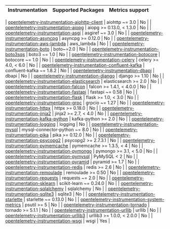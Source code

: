 
| Instrumentation | Supported Packages | Metrics support |
| --------------- | ------------------ | --------------- |

| [opentelemetry-instrumentation-aiohttp-client](./opentelemetry-instrumentation-aiohttp-client) | aiohttp ~= 3.0 | No |
| [opentelemetry-instrumentation-aiopg](./opentelemetry-instrumentation-aiopg) | aiopg >= 0.13.0, < 1.3.0 | No |
| [opentelemetry-instrumentation-asgi](./opentelemetry-instrumentation-asgi) | asgiref ~= 3.0 | No |
| [opentelemetry-instrumentation-asyncpg](./opentelemetry-instrumentation-asyncpg) | asyncpg >= 0.12.0 | No |
| [opentelemetry-instrumentation-aws-lambda](./opentelemetry-instrumentation-aws-lambda) | aws_lambda | No |
| [opentelemetry-instrumentation-boto](./opentelemetry-instrumentation-boto) | boto~=2.0 | No |
| [opentelemetry-instrumentation-boto3sqs](./opentelemetry-instrumentation-boto3sqs) | boto3 ~= 1.0 | No |
| [opentelemetry-instrumentation-botocore](./opentelemetry-instrumentation-botocore) | botocore ~= 1.0 | No |
| [opentelemetry-instrumentation-celery](./opentelemetry-instrumentation-celery) | celery >= 4.0, < 6.0 | No |
| [opentelemetry-instrumentation-confluent-kafka](./opentelemetry-instrumentation-confluent-kafka) | confluent-kafka ~= 1.8.2 | No |
| [opentelemetry-instrumentation-dbapi](./opentelemetry-instrumentation-dbapi) | dbapi | No |
| [opentelemetry-instrumentation-django](./opentelemetry-instrumentation-django) | django >= 1.10 | No |
| [opentelemetry-instrumentation-elasticsearch](./opentelemetry-instrumentation-elasticsearch) | elasticsearch >= 2.0 | No |
| [opentelemetry-instrumentation-falcon](./opentelemetry-instrumentation-falcon) | falcon >= 1.4.1, < 4.0.0 | No |
| [opentelemetry-instrumentation-fastapi](./opentelemetry-instrumentation-fastapi) | fastapi ~= 0.58 | No |
| [opentelemetry-instrumentation-flask](./opentelemetry-instrumentation-flask) | flask >= 1.0, < 3.0 | No |
| [opentelemetry-instrumentation-grpc](./opentelemetry-instrumentation-grpc) | grpcio ~= 1.27 | No |
| [opentelemetry-instrumentation-httpx](./opentelemetry-instrumentation-httpx) | httpx >= 0.18.0 | No |
| [opentelemetry-instrumentation-jinja2](./opentelemetry-instrumentation-jinja2) | jinja2 >= 2.7, < 4.0 | No |
| [opentelemetry-instrumentation-kafka-python](./opentelemetry-instrumentation-kafka-python) | kafka-python >= 2.0 | No |
| [opentelemetry-instrumentation-logging](./opentelemetry-instrumentation-logging) | logging | No |
| [opentelemetry-instrumentation-mysql](./opentelemetry-instrumentation-mysql) | mysql-connector-python ~= 8.0 | No |
| [opentelemetry-instrumentation-pika](./opentelemetry-instrumentation-pika) | pika >= 0.12.0 | No |
| [opentelemetry-instrumentation-psycopg2](./opentelemetry-instrumentation-psycopg2) | psycopg2 >= 2.7.3.1 | No |
| [opentelemetry-instrumentation-pymemcache](./opentelemetry-instrumentation-pymemcache) | pymemcache >= 1.3.5, < 4 | No |
| [opentelemetry-instrumentation-pymongo](./opentelemetry-instrumentation-pymongo) | pymongo >= 3.1, < 5.0 | No |
| [opentelemetry-instrumentation-pymysql](./opentelemetry-instrumentation-pymysql) | PyMySQL < 2 | No |
| [opentelemetry-instrumentation-pyramid](./opentelemetry-instrumentation-pyramid) | pyramid >= 1.7 | No |
| [opentelemetry-instrumentation-redis](./opentelemetry-instrumentation-redis) | redis >= 2.6 | No |
| [opentelemetry-instrumentation-remoulade](./opentelemetry-instrumentation-remoulade) | remoulade >= 0.50 | No |
| [opentelemetry-instrumentation-requests](./opentelemetry-instrumentation-requests) | requests ~= 2.0 | No |
| [opentelemetry-instrumentation-sklearn](./opentelemetry-instrumentation-sklearn) | scikit-learn ~= 0.24.0 | No |
| [opentelemetry-instrumentation-sqlalchemy](./opentelemetry-instrumentation-sqlalchemy) | sqlalchemy | No |
| [opentelemetry-instrumentation-sqlite3](./opentelemetry-instrumentation-sqlite3) | sqlite3 | No |
| [opentelemetry-instrumentation-starlette](./opentelemetry-instrumentation-starlette) | starlette ~= 0.13.0 | No |
| [opentelemetry-instrumentation-system-metrics](./opentelemetry-instrumentation-system-metrics) | psutil >= 5 | No |
| [opentelemetry-instrumentation-tornado](./opentelemetry-instrumentation-tornado) | tornado >= 5.1.1 | No |
| [opentelemetry-instrumentation-urllib](./opentelemetry-instrumentation-urllib) | urllib | No |
| [opentelemetry-instrumentation-urllib3](./opentelemetry-instrumentation-urllib3) | urllib3 >= 1.0.0, < 2.0.0 | No |
| [opentelemetry-instrumentation-wsgi](./opentelemetry-instrumentation-wsgi) | wsgi | Yes |